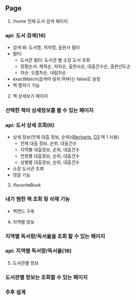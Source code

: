 ## Page
1. /home
 전체 도서 검색 페이지
  ### api: 도서 검색(16)
- 검색 바: 도서명, 저자명, 출판사 필터
- 필터:
  - 도서관 필터: 도서관 별 소장 도서 조회
  - 정렬순서: 제목순, 저자순, 출판사순, 대출건수순, 출판년도순
  - 차순: 오름차순, 내림차순
- exactMatch(검색어 일치 여부)는 false로 설정
- 책 찜하기 기능

2. 책 상세보기 페이지
### 선택한 책의 상세정보를 볼 수 있는 페이지
### api: 도서 상세 조회(6)

- 상세 정보(전체 대출 정보, 순위)([Recharts](https://recharts.org/en-US/), [D3](https://d3js.org/) 택 1 사용)
  - 전체 대출 정보, 순위, 대출건수
  - 지역별 대출정보, 순위, 대출건수
  - 연령별 대출정보, 순위, 대출건수
  - 성별별 대출정보, 순위, 대출건수
- 소장 도서관 조회
- 댓글 기능

3. /favoriteBook
### 내가 찜한 책 조회 및 삭제 기능
- 백엔드 구축

4. 지역별 정보
### 지역별 독서량/독서율을 조회 할 수 있는 페이지
### api: 지역별 독서량/독서율(18)
  
5. 도서관별 정보
### 도서관별 정보는 조회할 수 있는 페이지
### 추후 설계

##
